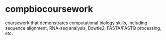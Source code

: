# compbiocoursework
coursework that demonstrates computational biology skills, including sequence alignment, RNA-seq analysis, Bowtie2, FASTA/FASTQ processing, etc.
